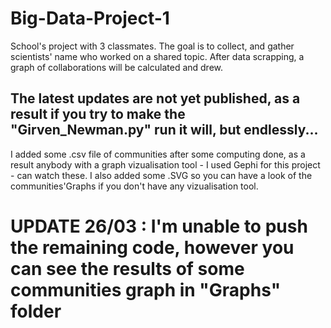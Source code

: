 # Big-Data-Project-1
School's project with 3 classmates.
The goal is to collect, and gather scientists' name who worked on a shared topic.
After data scrapping, a graph of collaborations will be calculated and drew.

The latest updates are not yet published, as a result if you try to make the "Girven_Newman.py" run it will, but endlessly...
----------------------------------------------------------------------------------------

I added some .csv file of communities after some computing done, as a result anybody with a graph vizualisation tool - I used Gephi for this project - can watch these.
I also added some .SVG so you can have a look of the communities'Graphs if you don't have any vizualisation tool.


# UPDATE 26/03 : I'm unable to push the remaining code, however you can see the results of some communities graph in "Graphs" folder
